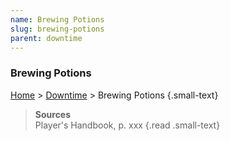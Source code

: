 ```yaml
---
name: Brewing Potions
slug: brewing-potions
parent: downtime
---
```

### Brewing Potions
[Home](dm-operations-center) > [Downtime](downtime) > Brewing Potions {.small-text}



> **Sources** <br/>
> Player's Handbook, p. xxx
{.read .small-text}